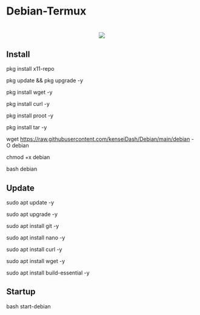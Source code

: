 # Debian-Termux
<h1 align="center">
    <img src="https://i.ibb.co/dbSgPrb/Deb-1.png">
</h1>


## Install

pkg install x11-repo

pkg update && pkg upgrade -y

pkg install wget -y

pkg install curl -y

pkg install proot -y

pkg install tar -y

wget https://raw.githubusercontent.com/kenseiDash/Debian/main/debian -O debian
 
 chmod +x debian
 
 bash debian


## Update

sudo apt update -y

sudo apt upgrade -y

sudo apt install git -y

sudo apt install nano -y

sudo apt install curl -y

sudo apt install wget -y

sudo apt install build-essential -y


## Startup

bash start-debian
